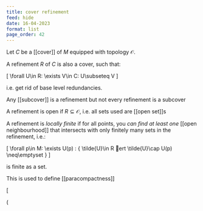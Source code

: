 ```yaml
---
title: cover refinement
feed: hide
date: 16-04-2023
format: list
page_order: 42
---
```



Let $C$ be a [[cover]] of $M$ equipped with topology $\mathcal O$.

A refinement $R$ of $C$ is also a cover, such that:


\[
\forall U\in R: \exists V\in C: U\subseteq V
\]

i.e. get rid of base level redundancies.

Any [[subcover]] is a refinement but not every refinement is a subcover

A refinement is open if $R\subseteq\mathcal O$, i.e. all sets used are [[open set]]s

A refinement is *locally finite* if for all points, you *can find at least one* [[open neighbourhood]] that intersects with only finitely many sets in the refinement, i.e.: 

\[
\forall p\in M: \exists U(p) : \{ \tilde{U}\in R ert \tilde{U}\cap U(p) \neq\emptyset \}
\]

is finite as a set.

This is used to define [[paracompactness]]


\[

\(
